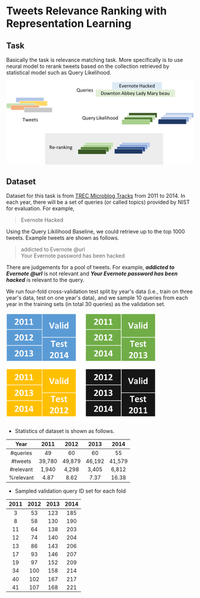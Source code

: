 # Tweets Relevance Ranking with Representation Learning

## Task

Basically the task is relevance matching task. More specifically is to use neural model to rerank tweets based on the collection retrieved by statistical model such as Query Likelihood.

<img src="pictures/TaskOverview.png" width="800" />


## Dataset

Dataset for this task is from [TREC Microblog Tracks](https://trec.nist.gov/data/microblog.html) from 2011 to 2014.
In each year, there will be a set of queries (or called topics) provided by NIST for evaluation. For example,

> Evernote Hacked

Using the Query Likilihood Baseline, we could retrieve up to the top 1000 tweets. Example tweets are shown as follows.

>addicted to Evernote @url <br/>
>Your Evernote password has been hacked

There are judgements for a pool of tweets. For example, ***addicted to Evernote @url*** is not relevant and ***Your Evernote password has been hacked*** is relevant to the query.

We run four-fold cross-validation test split by year's data (i.e., train on three year's data, test on one year's data), and we sample 10 queries from each year in the training sets (in total 30 queries) as the validation set. 

<img src="pictures/cross-validation.png" width="400" />

- Statistics of dataset is shown as follows.

|Year|2011|2012|2013|2014|
|:--:|:--:|:--:|:--:|:--:|
|#queries|49|60|60|55|
|#tweets|39,780|49,879|46,192|41,579|
|#relevant|1,940|4,298|3,405|6,812|
|%relevant|4.87|8.62|7.37|16.38|

- Sampled validation query ID set for each fold

|2011|2012|2013|2014|
|:--:|:--:|:--:|:--:|
|3|53|123|185|
|8|58|130|190|
|11|64|138|203|
|12|74|140|204|
|13|86|143|206|
|17|93|146|207|
|19|97|152|209|
|34|100|158|214|
|40|102|167|217|
|41|107|168|221|







